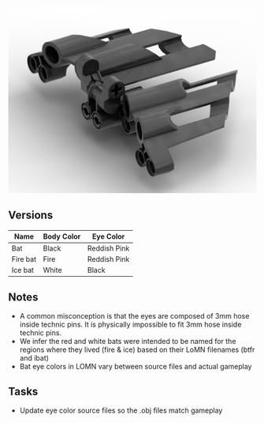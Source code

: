 ![](bat.png)

Versions
--------
| Name | Body Color | Eye Color |
|-|-|-|
| Bat | Black | Reddish Pink | 
| Fire bat | Fire | Reddish Pink |
| Ice bat | White | Black |

Notes
-----
* A common misconception is that the eyes are composed of 3mm hose inside technic pins. It is physically impossible to fit 3mm hose inside technic pins.
* We infer the red and white bats were intended to be named for the regions where they lived (fire & ice) based on their LoMN filenames (btfr and ibat)
* Bat eye colors in LOMN vary between source files and actual gameplay

Tasks
-----
* Update eye color source files so the .obj files match gameplay